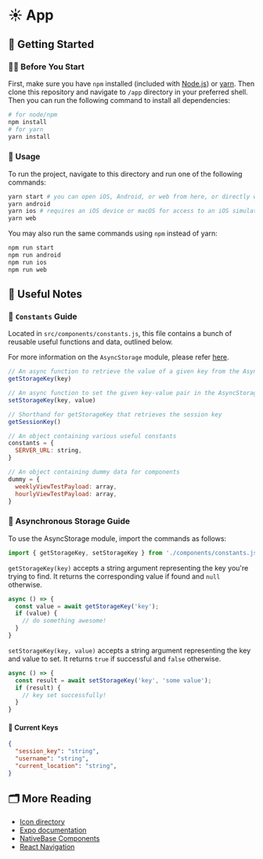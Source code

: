 # ☀️ App

## 🚀 Getting Started

### 🏃‍♀️ Before You Start

First, make sure you have `npm` installed (included with [Node.js](https://nodejs.org/en/)) or [yarn](https://yarnpkg.com/). Then clone this repository and navigate to `/app` directory in your preferred shell. Then you can run the following command to install all dependencies:

```bash
# for node/npm
npm install
# for yarn
yarn install
```

### 🚗 Usage

To run the project, navigate to this directory and run one of the following commands:

```bash
yarn start # you can open iOS, Android, or web from here, or directly with the commands below.
yarn android
yarn ios # requires an iOS device or macOS for access to an iOS simulator
yarn web
```

You may also run the same commands using `npm` instead of yarn:

```bash
npm run start
npm run android
npm run ios
npm run web
```

## 📝 Useful Notes

### 📘 `Constants` Guide

Located in `src/components/constants.js`, this file contains a bunch of reusable useful functions and data, outlined below.

For more information on the `AsyncStorage` module, please refer [here](#-asynchronous-storage-guide).

```js
// An async function to retrieve the value of a given key from the AsyncStorage module
getStorageKey(key)

// An async function to set the given key-value pair in the AsyncStorage module
setStorageKey(key, value)

// Shorthand for getStorageKey that retrieves the session key
getSessionKey()

// An object containing various useful constants
constants = {
  SERVER_URL: string,
}

// An object containing dummy data for components
dummy = {
  weeklyViewTestPayload: array,
  hourlyViewTestPayload: array,
}
```

### 📕 Asynchronous Storage Guide

To use the AsyncStorage module, import the commands as follows:

```js
import { getStorageKey, setStorageKey } from './components/constants.js'
```

`getStorageKey(key)` accepts a string argument representing the key you're trying to find. It returns the corresponding value if found and `null` otherwise.

```js
async () => {
  const value = await getStorageKey('key');
  if (value) {
    // do something awesome!
  }
}
```

`setStorageKey(key, value)` accepts a string argument representing the key and value to set. It returns `true` if successful and `false` otherwise.

```js
async () => {
  const result = await setStorageKey('key', 'some value');
  if (result) {
    // key set successfully!
  }
}
```

#### 🔑 Current Keys

```json
{
  "session_key": "string",
  "username": "string",
  "current_location": "string",
}
```

## 🗂️ More Reading

- [Icon directory](https://expo.github.io/vector-icons/)
- [Expo documentation](https://docs.expo.io/)
- [NativeBase Components](https://docs.nativebase.io/Components.html)
- [React Navigation](https://reactnavigation.org/docs/getting-started)

